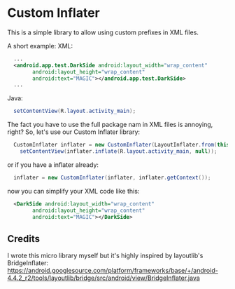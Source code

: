 Custom Inflater
==============

This is a simple library to allow using custom prefixes in XML files.

A short example:
XML:
```xml
  ...
  <android.app.test.DarkSide android:layout_width="wrap_content"
        android:layout_height="wrap_content"
        android:text="MAGIC"></android.app.test.DarkSide>
  ...
```
Java:
```java
  setContentView(R.layout.activity_main);
```
  
The fact you have to use the full package nam in XML files is annoying, right?
So, let's use our Custom Inflater library:
```java
  CustomInflater inflater = new CustomInflater(LayoutInflater.from(this), this);
	setContentView(inflater.inflate(R.layout.activity_main, null));
```
or if you have a inflater already:
```java
  inflater = new CustomInflater(inflater, inflater.getContext());
```
  
now you can simplify your XML code like this:
```xml
  <DarkSide android:layout_width="wrap_content"
        android:layout_height="wrap_content"
        android:text="MAGIC"></DarkSide>
```
        
        
Credits
--------------
I wrote this micro library myself but it's highly inspired by layoutlib's BridgeInflater:
https://android.googlesource.com/platform/frameworks/base/+/android-4.4.2_r2/tools/layoutlib/bridge/src/android/view/BridgeInflater.java
